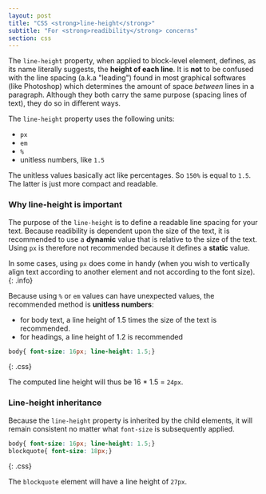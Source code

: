 ```yaml
---
layout: post
title: "CSS <strong>line-height</strong>"
subtitle: "For <strong>readibility</strong> concerns"
section: css
---
```


The `line-height` property, when applied to block-level element, defines, as its name literally suggests, the **height of each line**. It is **not** to be confused with the line spacing (a.k.a "leading") found in most graphical softwares (like Photoshop) which determines the amount of space _between_ lines in a paragraph. Although they both carry the same purpose (spacing lines of text), they do so in different ways.

The `line-height` property uses the following units:

* `px`
* `em`
* `%`
* unitless numbers, like `1.5`

The unitless values basically act like percentages. So `150%` is equal to `1.5`. The latter is just more compact and readable.

### Why line-height is important

The purpose of the `line-height` is to define a readable line spacing for your text. Because readibility is dependent upon the size of the text, it is recommended to use a **dynamic** value that is relative to the size of the text. Using `px` is therefore not recommended because it defines a **static** value.

In some cases, using `px` does come in handy (when you wish to vertically align text according to another element and not according to the font size).
{: .info}

Because using `%` or `em` values can have unexpected values, the recommended method is **unitless numbers**:

* for body text, a line height of 1.5 times the size of the text is recommended.
* for headings, a line height of 1.2 is recommended

```css
body{ font-size: 16px; line-height: 1.5;}
```
{: .css}

The computed line height will thus be 16 * 1.5 = `24px`.

### Line-height inheritance

Because the `line-height` property is inherited by the child elements, it will remain consistent no matter what `font-size` is subsequently applied.

```css
body{ font-size: 16px; line-height: 1.5;}
blockquote{ font-size: 18px;}
```
{: .css}

The `blockquote` element will have a line height of `27px`.
